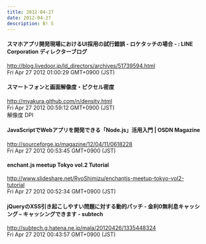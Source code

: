 ```yaml
---
title: 2012-04-27
date: 2012-04-27
description: B! 5
---
```


#### スマホアプリ開発現場におけるUI採用の試行錯誤 - ロケタッチの場合 - : LINE Corporation ディレクターブログ
http://blog.livedoor.jp/ld_directors/archives/51739594.html<br>
Fri Apr 27 2012 01:00:29 GMT+0900 (JST)<br>


#### スマートフォンと画面解像度・ピクセル密度
http://myakura.github.com/n/density.html<br>
Fri Apr 27 2012 00:59:12 GMT+0900 (JST)<br>
解像度 DPI


#### JavaScriptでWebアプリを開発できる「Node.js」活用入門 | OSDN Magazine
http://sourceforge.jp/magazine/12/04/11/0618228<br>
Fri Apr 27 2012 00:53:45 GMT+0900 (JST)<br>


#### enchant.js meetup Tokyo vol.2 Tutorial
http://www.slideshare.net/RyoShimizu/enchantjs-meetup-tokyo-vol2-tutorial<br>
Fri Apr 27 2012 00:52:34 GMT+0900 (JST)<br>


#### jQueryのXSS引き起こしやすい問題に対する動的パッチ  - 金利0無利息キャッシング – キャッシングできます - subtech
http://subtech.g.hatena.ne.jp/mala/20120426/1335448324<br>
Fri Apr 27 2012 00:43:57 GMT+0900 (JST)<br>


